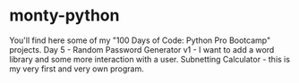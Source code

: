 # monty-python
You'll find here some of my "100 Days of Code: Python Pro Bootcamp" projects.
Day 5 - Random Password Generator v1 - I want to add a word library and some more interaction with a user.
Subnetting Calculator - this is my very first and very own program.

